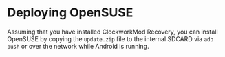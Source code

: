 <!-- vim: set syntax=markdown: -->

Deploying OpenSUSE
=================================

Assuming that you have installed ClockworkMod Recovery, you can install OpenSUSE by copying
the `update.zip` file to the internal SDCARD via `adb push` or over the network while
Android is running.

